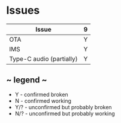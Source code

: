 # Issues
| Issue                            | 9 |
| -------------------------------- |:-:|
| OTA                              | Y |
| IMS                              | Y |
| Type-C audio (partially)         | Y |

## ~ legend ~
* Y - confirmed broken
* N - confirmed working
* Y/? - unconfirmed but probably broken
* N/? - unconfirmed but probably working
